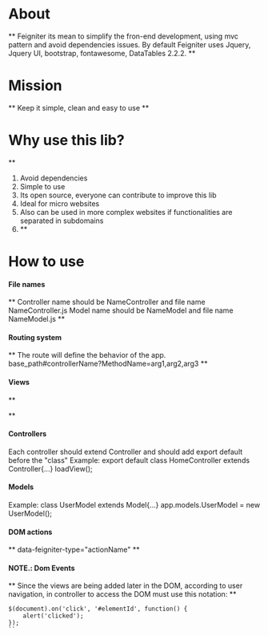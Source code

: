 # About
**
Feigniter its mean to simplify the fron-end development, using mvc pattern and avoid dependencies issues.
By default Feigniter uses Jquery, Jquery UI, bootstrap, fontawesome, DataTables 2.2.2.
**

# Mission
**
Keep it simple, clean and easy to use
**

# Why use this lib?
**
1. Avoid dependencies
2. Simple to use
3. Its open source, everyone can contribute to improve this lib
4. Ideal for micro websites
5. Also can be used in more complex websites if functionalities are separated in subdomains
6. **

# How to use

#### File names
**
Controller name should be NameController and file name NameController.js
Model name should be NameModel and file name NameModel.js
**

#### Routing system
**
The route will define the behavior of the app.
base_path#controllerName?MethodName=arg1,arg2,arg3
**

#### Views
**

**

#### Controllers
Each controller should extend Controller and should add export default before the "class"
Example:
export default class HomeController extends Controller{...}
loadView();

#### Models
Example:
class UserModel extends Model{...}
app.models.UserModel = new UserModel();

#### DOM actions
**
data-feigniter-type="actionName"
**

#### NOTE.: Dom Events
**
Since the views are being added later in the DOM, according to user navigation,
in controller to access the DOM must use this notation:
**
```
$(document).on('click', '#elementId', function() {
    alert('clicked');
});
``